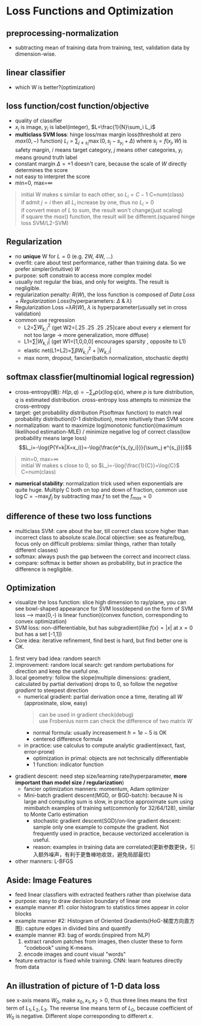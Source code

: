# Loss Functions and Optimization

## preprocessing-normalization
- subtracting mean of training data from training, test, validation data by dimension-wise.

## linear classifier
- which W is better?(optimization)

## loss function/cost function/objective
- quality of classifier
- $x_i$ is image, $y_i$ is label(integer), $L=\frac{1}{N}\sum_i L_i$
- **multiclass SVM loss**: hinge loss/max margin loss(threshold at zero $max(0,-)$ function) $L_i=\sum_{j\neq s_i}\max(0,s_j-s_{y_i}+\Delta)$ where $s_j=f(x_j,W)$ is safety margin, $i$ means target category, $j$ means other categories, $y_i$ means ground truth label
- constant margin $\Delta=+1$ doesn't care, because the scale of $W$ directly determines the score
- not easy to interpret the score
- min=0, max=$\infty$
> initial W makes s similar to each other, so $L_i=C-1$ C=num(class)  
> if admit $j=i$ then all $L_i$ increase by one, thus no $L_i=0$  
> if convert mean of $L$ to sum, the result won't change(just scaling)  
> if square the $max()$ function, the result will be different.(squared hinge loss SVM/L2-SVM)

## Regularization
- no **unique** W for $L=0$ (e.g. 2W, 4W, ...)
- overfit: care about test performance, rather than training data. So we prefer simpler(intuitive) $W$
- purpose: soft constrain to access more complex model
- usually not regular the bias, and only for weights. The result is negligible.
- regularization penalty: $R(W)$, the loss function is composed of *Data Loss* + *Regularization Loss*(hyperparameters: $\Delta$ & $\lambda$)
- Regularization Loss =$\lambda R(W)$, $\lambda$ is hyperparameter(usually set in cross validation)
- common use regression
    - L2=$\sum W_{k,l}^2$ (get W2=\[.25 .25 .25 .25\]care about every $x$ element for not too large -> more generalization, more diffuse)
    - L1=$\sum |W_{k,l}|$ (get W1=\[1,0,0,0\] encourages sparsity , opposite to L1)
    - elastic net(L1+L2)=$\sum \beta W_{k,l}^2+|W_{k,l}|$
    - max norm, dropout, fancier(batch normalization, stochastic depth)

## softmax classfier(multinomial logical regression)
- cross-entropy(熵): $H(p,q)=-\sum_x p(x)\log{q(x)}$, where $p$ is ture distribution, $q$ is estimated distribution. cross-entropy loss attempts to minimize the cross-entropy
- target: get probability distribution $P$(softmax function) to match real probability distribution(0-1 distribution), more intuitively than SVM score
- normalization: want to maximize log(monotonic function)(maximum likelihood estimation-MLE) / minimize negative log of correct class(low probability means large loss) $$L_i=-\log{P(Y=k|X=x_i)}=-\log{\frac{e^{s_{y_i}}}{\sum_j e^{s_j}}}$$
> min=0, max=$\infty$  
> initial W makes s close to 0, so $L_i=-\log{\frac{1}{C}}=\log{C}$ C=num(class)
- **numerical stability**: normalization trick used when exponentials are quite huge. Multiply C both on top and down of fraction, common use $\log{C}=-\max_j f_j$ by subtracting $\max f$ to set the $f_{max}=0$

## difference of these two loss functions
- multiclass SVM: care about the bar, till correct class score higher than incorrect class to absolute scale.(local objective: see as feature/bug, focus only on difficult problems: similar things, rather than totally different classes)
- softmax: always push the gap between the correct and incorrect class.
- compare: softmax is better shown as probability, but in practice the difference is negligible.

## Optimization
- visualize the loss function: slice high dimension to ray/plane, you can see bowl-shaped appearance for SVM loss(depend on the form of SVM loss --> max(0,-) is linear function)(convex function, corresponding to convex optimization)
- SVM loss: non-differentiable, but has subgradient(like $f(x)=|x|$ at $x=0$ but has a set \[-1,1\])
- Core idea: iterative refinement, find best is hard, but find better one is OK.
1. first very bad idea: random search
2. improvement: random local search: get random pertubations for direction and keep the useful one.
3. local geometry: follow the slope(multiple dimensions: gradient, calculated by partial derivation) drops to 0, so follow the *negative gradient* to steepest direction
    - numerical gradient: partial derivation once a time, iterating all $W$ (approximate, slow, easy)
        > can be used in gradient check(debug)  
        > use Frobenius norm can check the difference of two matrix $W$
        - normal formula: usually increasement $h=1e-5$ is OK
        - centered difference formula
    - in practice: use calculus to compute analytic gradient(exact, fast, error-prone)
        - optimization in primal: objects are not technically differentiable
        - 1 function: indicator function
- gradient descent: need step size/learning rate(hyperparameter, **more important than model size / regularization**)
    - fancier optimization manners: momentum, Adam optimizer
    - Mini-batch gradient descent(MGD, or BGD-batch): because N is large and computing sum is slow, in practice approximate sum using mimibatch examples of training set(commonly for 32/64/128), similar to Monte Carlo estimation
        - stochastic gradient descent(SGD)/on-line gradient descent: sample only one example to compute the gradient. Not frequently used in practice, because vectorized acceleration is useful.
        - reason: examples in training data are correlated(更新参数更快，引入额外噪声，有利于更鲁棒地收敛，避免局部最优)
- other manners: L-BFGS

## Aside: Image Features
- feed linear classfiers with extracted feathers rather than pixelwise data
- purpose: easy to draw decision boundary of linear one
- example manner #1: color histogram to statistics times appear in color blocks
- example manner #2: Histogram of Oriented Gradients(HoG-梯度方向直方图): capture edges in divided bins and quantify
- example manner #3: bag of words:(inspired from NLP)
    1. extract random patches from images, then cluster these to form "codebook" using K-means.
    2. encode images and count visual "words"
- feature extractor is fixed while training. CNN: learn features directly from data

## An illustration of picture of 1-D data loss
see x-axis means $W_0$, make $x_0,x_1,x_2 >0$, thus three lines means the first term of $L_1,L_2,L_3$. The reverse line means term of $L_0$, because coefficient of $W_0$ is negative. Different slope corresponding to differert $x$.